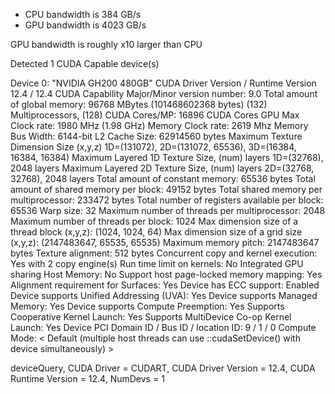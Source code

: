 - CPU bandwidth is 384 GB/s
- GPU bandwidth is 4023 GB/s

GPU bandwidth is roughly x10 larger than CPU


Detected 1 CUDA Capable device(s)

Device 0: "NVIDIA GH200 480GB"
  CUDA Driver Version / Runtime Version          12.4 / 12.4
  CUDA Capability Major/Minor version number:    9.0
  Total amount of global memory:                 96768 MBytes (101468602368 bytes)
  (132) Multiprocessors, (128) CUDA Cores/MP:    16896 CUDA Cores
  GPU Max Clock rate:                            1980 MHz (1.98 GHz)
  Memory Clock rate:                             2619 Mhz
  Memory Bus Width:                              6144-bit
  L2 Cache Size:                                 62914560 bytes
  Maximum Texture Dimension Size (x,y,z)         1D=(131072), 2D=(131072, 65536), 3D=(16384, 16384, 16384)
  Maximum Layered 1D Texture Size, (num) layers  1D=(32768), 2048 layers
  Maximum Layered 2D Texture Size, (num) layers  2D=(32768, 32768), 2048 layers
  Total amount of constant memory:               65536 bytes
  Total amount of shared memory per block:       49152 bytes
  Total shared memory per multiprocessor:        233472 bytes
  Total number of registers available per block: 65536
  Warp size:                                     32
  Maximum number of threads per multiprocessor:  2048
  Maximum number of threads per block:           1024
  Max dimension size of a thread block (x,y,z): (1024, 1024, 64)
  Max dimension size of a grid size    (x,y,z): (2147483647, 65535, 65535)
  Maximum memory pitch:                          2147483647 bytes
  Texture alignment:                             512 bytes
  Concurrent copy and kernel execution:          Yes with 2 copy engine(s)
  Run time limit on kernels:                     No
  Integrated GPU sharing Host Memory:            No
  Support host page-locked memory mapping:       Yes
  Alignment requirement for Surfaces:            Yes
  Device has ECC support:                        Enabled
  Device supports Unified Addressing (UVA):      Yes
  Device supports Managed Memory:                Yes
  Device supports Compute Preemption:            Yes
  Supports Cooperative Kernel Launch:            Yes
  Supports MultiDevice Co-op Kernel Launch:      Yes
  Device PCI Domain ID / Bus ID / location ID:   9 / 1 / 0
  Compute Mode:
     < Default (multiple host threads can use ::cudaSetDevice() with device simultaneously) >

deviceQuery, CUDA Driver = CUDART, CUDA Driver Version = 12.4, CUDA Runtime Version = 12.4, NumDevs = 1
